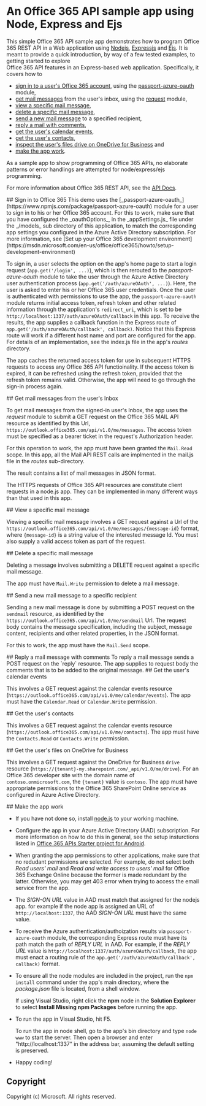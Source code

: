 ﻿# An Office 365 API sample app using Node, Express and Ejs

This simple Office 365 API sample app demonstrates how to program Office 365 REST API
in a Web application using [Nodejs](http://nodejs.org/), [Expressjs](http://expressjs.com/) 
and [Ejs](http://www.embeddedjs.com/). It is meant to provide a quick 
introduction, by way of a few tested examples, to getting started to explore  
Office 365 API features in an Express-based web application. Specifically, it covers how to

- [sign in to a user's Office 365 account](#sign-in), using the [passport-azure-oauth](https://www.npmjs.com/package/passport-azure-oauth) module,
- [get mail messages](#get-mails) from the user's inbox, using the [request](https://github.com/request/request) module,
- [view a specific mail message](#view-mail),
- [delete a specific mail message](#delete-mail),
- [send a new mail message](#send-mail) to a specified recipient,
- [reply a mail with comments](#reply-mail), 
- [get the user's calendar events](#get-calendar-events),
- [get the user's contacts](#get-contacts), 
- [inspect the user's files drive on OneDrive for Business](#get_files) and
- [make the app work](#make-app-work).

As a sample app to show programming of Office 365 APIs, no elaborate patterns or error handlings are attempted for node/express/ejs programming. 
 
For more information about Office 365 REST API, see the [API Docs](https://msdn.microsoft.com/en-us/office/office365/api/api-catalog).

<a name="sign-in">   
## Sign in to Office 365 
This demo uses the [_passport-azure-oauth_](https://www.npmjs.com/package/passport-azure-oauth) module for a user to sign in to his or her Office 365 account. 
For this to work, make sure that you have configured the _oauthOptions_, in the _appSettings.js_ file under the _/models_
sub directory of this application, to match the corresponding app settings you configured in the Azure Active Directory subscription.
For more information, see [Set up your Office 365 development environment](https://msdn.microsoft.com/en-us/office/office365/howto/setup-development-environment)

To sign in, a user selects the option on the app's home page to start a login request (`app.get('/login', ...)`), which is then rerouted
to the _passport-azure-oauth_ module to take the user through the Azure Active Directory
user authentication process (`app.get('/auth/azureOAuth', ...)`). Here, the user is asked to enter his or her Office 365 user credentials. 
Once the user is authenticated with permissions to use the app, the `passport-azure-oauth`  module returns initial access token, refresh token 
and other related information through the application's `redirect_uri`, 
which is set to be `http://localhost:1337/auth/azureOAuth/callback` in this app. To receive the results, the app supplies a callback 
function in the Express route of `app.get('/auth/azureOAuth/callback', callback)`. Notice that this Express route will work if a different 
host name and port are configured for the app. For details of an implementation, see the index.js file in the app's _routes_ directory.
 
The app caches the returned access token for use in subsequent HTTPS requests to access any Office 365 API functioinality. 
If the access token is expired, it can be refreshed using the refresh token, provided that the refresh token remains valid. Otherwise, the app will 
need to go through the sign-in process again.

<a name="get-mails">
## Get mail messages from the user's Inbox

To get mail messages from the signed-in user's Inbox, the app uses the _request_ module to submit a GET request on the Office 365 MAIL API 
resource as identified by this Url, `https://outlook.office365.com/api/v1.0/me/messages`. The access token must be specified as a bearer
ticket in the request's Authorization header. 

For this operation to work, the app must have been granted 
the `Mail.Read` scope. In this app, all the Mail API REST calls are implmented in the mail.js file in the _routes_ sub-directory.

The result contains a list of mail messages in JSON format.  

The HTTPS requests of Office 365 API resources are constitute client requests in a node.js app. They can be implemented in many different ways than that 
used in this app.

<a name="view-mail">
## View a specific mail message

Viewing a specific mail message involves a GET request against a Url of the `https://outlook.office365.com/api/v1.0/me/messages/{message-id}` format,
where `{message-id}` is a string value of the interested message Id. You must also supply a valid access token as part of the request.

<a name="delete-mail">
## Delete a specific mail message

Deleting a message involves submitting a DELETE request against a specific mail message. 

The app must have `Mail.Write` permission to delete a mail message.

<a name="send-mail">
## Send a new mail message to a specific recipient

Sending a new mail message is done by submitting a POST request on the `sendmail` resource, as identified by the `https://outlook.office365.com/api/v1.0/me/sendmail` 
Url. The request body contains the message specification, including the subject, message content, recipients and other related properties, 
in the JSON format.

For this to work, the app must have the `Mail.Send` scope.

<a name="reply-mail">
## Reply a mail message with comments
To reply a mail message sends a POST request on the `reply` resource. The app supplies to request body the comments that is 
to be added to the original message.

<a name="get-calendar-events">
## Get the user's calendar events

This involves a GET request against the calendar events resource (`https://outlook.office365.com/api/v1.0/me/calendar/events`).
The app must have the `Calendar.Read` or `Calendar.Write` permission.

<a name="get-contacts">
## Get the user's contacts

This involves a GET request against the calendar events resource (`https://outlook.office365.com/api/v1.0/me/contacts`).
The app must have the `Contacts.Read` or `Contacts.Write` permission.

<a name="get-files">
## Get the user's files on OneDrive for Business

This involves a GET request against the OneDrive for Business `drive` resource 
(`https://{tenant}-my.sharepoint.com/_api/v1.0/me/drive`). For an Office 365 developer site
with the domain name of `contoso.onmicrosoft.com`, the `{tenant}` value is `contoso`.
The app must have appropriate permissions to the Office 365 SharePoint Online service as configured
in Azure Active Directory.


<a name="make-app-work">
## Make the app work

- If you have not done so, install [node.js](http://nodejs.org/download/) to your working machine.

- Configure the app in your Azure Active Directory (AAD) subscription. For more information on how to do this in general, see the setup insturctions listed in
  [Office 365 APIs Starter project for Android](https://github.com/OfficeDev/O365-Android-Start).

- When granting the app permissions to other applications, make sure that no redudant permissions are selected. For example, 
  do not select both _Read users' mail_ and _Read and write access to users' mail_ for Office 365 Exchange Online because the former 
  is made redundant by the latter. Otherwise, you may get 403 error when trying to access the email service from the app.

- The _SIGN-ON URL_ value in AAD must match that assigned for the nodejs app. 
  for example if the node app is assigned an URL of `http://localhost:1337`, the AAD _SIGN-ON URL_ must have the same value. 

- To receive the Azure authentication/authoization results via `passport-azure-oauth` module,  the corresponding Express route 
  must have its path match the path of _REPLY URL_ in AAD. For example, if the _REPLY URL_ value is `http://localhost:1337/auth/azureOAuth/callback`, the app
  must enact a routing rule of the `app.get('/auth/azureOAuth/callback', callback)` format.
  
- To ensure all the node modules are included in the project, run the `npm install` command under the app's main directory, 
  where the _package.json_ file is located, from a shell window. 

  If using Visual Studio, right click the **npm** node in the **Solution Explorer** to select **Install Missing npm Packages** before running the app.

- To run the app in Visual Studio, hit F5. 

  To run the app in node shell, go to the app's bin directory and type `node www` to start the server. Then open a browser and enter "http://localhost:1337" in the address bar, assuming the default setting is preserved.

- Happy coding!



## Copyright
Copyright (c) Microsoft. All rights reserved.

